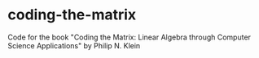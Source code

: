 # coding-the-matrix
Code for the book "Coding the Matrix: Linear Algebra through Computer Science Applications" by Philip N. Klein 

